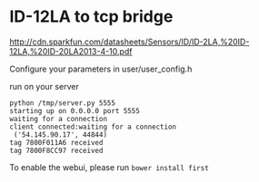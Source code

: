 # ID-12LA to tcp bridge
http://cdn.sparkfun.com/datasheets/Sensors/ID/ID-2LA,%20ID-12LA,%20ID-20LA2013-4-10.pdf

Configure your parameters in user/user_config.h

run on your server 

````
python /tmp/server.py 5555
starting up on 0.0.0.0 port 5555
waiting for a connection
client connected:waiting for a connection
 ('54.145.90.17', 44844)
tag 7800F011A6 received
tag 7800F8CC97 received
````

To enable the webui, please run ````bower install first````
